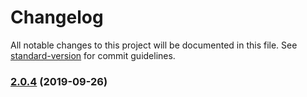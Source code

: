# Changelog

All notable changes to this project will be documented in this file. See [standard-version](https://github.com/conventional-changelog/standard-version) for commit guidelines.

### [2.0.4](https://github.com/vitwit/SDKGen/compare/v2.0.1...v2.0.4) (2019-09-26)
